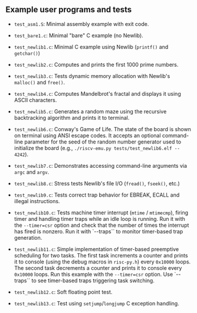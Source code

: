 ## Example user programs and tests

- `test_asm1.S`: Minimal assembly example with exit code.
  
- `test_bare1.c`:  Minimal "bare" C example (no Newlib).
  
- `test_newlib1.c`: Minimal C example using Newlib (`printf()` and `getchar()`)
  
- `test_newlib2.c`: Computes and prints the first 1000 prime numbers.
  
- `test_newlib3.c`: Tests dynamic memory allocation with Newlib's `malloc()` and `free()`.
  
- `test_newlib4.c`: Computes Mandelbrot's fractal and displays it using ASCII characters.
  
- `test_newlib5.c`: Generates a random maze using the recursive backtracking algorithm and prints it to terminal.
  
- `test_newlib6.c`: Conway's Game of Life. The state of the board is shown on terminal using ANSI escape codes. It accepts an optional command-line parameter for the seed of the random number generator used to initialize the board (e.g., `./riscv-emu.py tests/test_newlib6.elf -- 4242`).
  
- `test_newlib7.c`: Demonstrates accessing command-line arguments via `argc` and `argv`.
  
- `test_newlib8.c`: Stress tests Newlib's file I/O (`fread()`, `fseek()`, etc.)
  
- `test_newlib9.c`: Tests correct trap behavior for EBREAK, ECALL and illegal instructions.
  
- `test_newlib10.c`: Tests machine timer interrupt (`mtime` / `mtimecmp`), firing timer and handling timer traps while an idle loop is running. Run it with the `--timer=csr` option and check that the number of times the interrupt has fired is nonzero. Run it with `--traps`` to monitor timer-based trap generation.
  
- `test_newlib11.c`: Simple implementation of timer-based preemptive scheduling for two tasks. The first task increments a counter and prints it to console (using the debug macros in `risc-py.h`) every `0x10000` loops. The second task decrements a counter and prints it to console every `0x10000` loops. Run this example with the `--timer=csr` option. Use `--traps`` to see timer-based traps triggering task switching.

- `test_newlib12.c`: Soft floating point test.
  
- `test_newlib13.c`: Test using `setjump`/`longjump` C exception handling.
